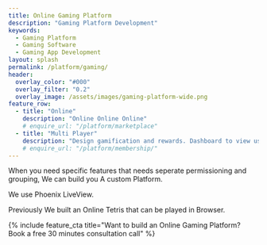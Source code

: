 ```yaml
---
title: Online Gaming Platform
description: "Gaming Platform Development"
keywords:
  - Gaming Platform
  - Gaming Software
  - Gaming App Development
layout: splash
permalink: /platform/gaming/
header:
  overlay_color: "#000"
  overlay_filter: "0.2"
  overlay_image: /assets/images/gaming-platform-wide.png
feature_row:
  - title: "Online"
    description: "Online Online Online"
    # enquire_url: "/platform/marketplace"
  - title: "Multi Player"
    description: "Design gamification and rewards. Dashboard to view use and add/remove reedem options."
    # enquire_url: "/platform/membership/"
---
```


When you need specific features that needs seperate permissioning and grouping, We can build you A custom Platform.

We use Phoenix LiveView.

Previously We built an Online Tetris that can be played in Browser.

{% include feature_cta title="Want to build an Online Gaming Platform? Book a free 30 minutes consultation call" %}